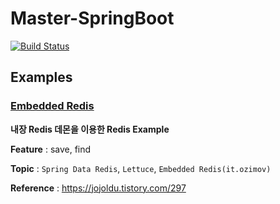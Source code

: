 Master-SpringBoot
=============

[![Build Status](https://travis-ci.org/huewilliams/Master-SpringBoot.svg?branch=master)](https://travis-ci.org/huewilliams/Master-SpringBoot)

## Examples

### [Embedded Redis](https://github.com/huewilliams/Master-SpringBoot/tree/master/[example]embedded-redis)

**내장 Redis 데몬을 이용한 Redis Example**

**Feature** : save, find

**Topic** : `Spring Data Redis`, `Lettuce`, `Embedded Redis(it.ozimov)`

**Reference** : https://jojoldu.tistory.com/297

